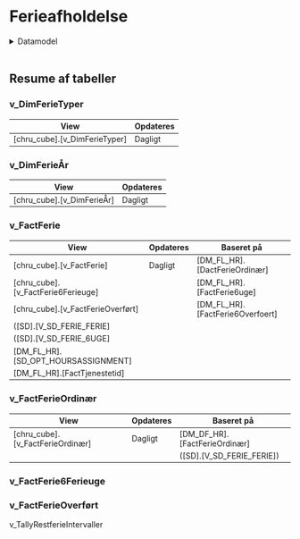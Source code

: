 # Ferieafholdelse

<!-- ERD, datamodel -->
<details><summary markdown="span">Datamodel</summary>
   <center>
      **Udskiftes med ERD fra SSMS eller TE3**
      <img src="Images/erd/erd_pbi_ferieafholdelse.png" height="95%" width="95%" class="center"/>
   </center>
</details>  
<br>


## Resume af tabeller

### v_DimFerieTyper

| **View** | **Opdateres** |
| - | - |
| [chru_cube].[v_DimFerieTyper] | Dagligt |




### v_DimFerieÅr

| **View** | **Opdateres** |
| - | - |
| [chru_cube].[v_DimFerieÅr] | Dagligt |



### v_FactFerie

| **View** | **Opdateres** | **Baseret på** |
| - | - | - |
| [chru_cube].[v_FactFerie] | Dagligt | [DM_FL_HR].[DactFerieOrdinær] |
| [chru_cube].[v_FactFerie6Ferieuge] |  | [DM_FL_HR].[FactFerie6uge] |
| [chru_cube].[v_FactFerieOverført] |  | [DM_FL_HR].[FactFerie6Overfoert] |
| ([SD].[V_SD_FERIE_FERIE] |  |  |
| ([SD].[V_SD_FERIE_6UGE] |  |  |
| [DM_FL_HR].[SD_OPT_HOURSASSIGNMENT] |  |  |
| [DM_FL_HR].[FactTjenestetid] |  |  |




### v_FactFerieOrdinær

| **View** | **Opdateres** | **Baseret på** | 
| - | - | - |
| [chru_cube].[v_FactFerieOrdinær] | Dagligt | [DM_DF_HR].[FactFerieOrdinær] |
|  |  | ([SD].[V_SD_FERIE_FERIE]) |


### v_FactFerie6Ferieuge




### v_FactFerieOverført




v_TallyRestferieIntervaller



